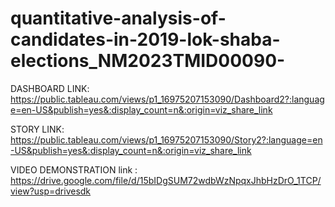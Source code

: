 # quantitative-analysis-of-candidates-in-2019-lok-shaba-elections_NM2023TMID00090-

DASHBOARD LINK: https://public.tableau.com/views/p1_16975207153090/Dashboard2?:language=en-US&publish=yes&:display_count=n&:origin=viz_share_link  

STORY LINK:  https://public.tableau.com/views/p1_16975207153090/Story2?:language=en-US&publish=yes&:display_count=n&:origin=viz_share_link

VIDEO DEMONSTRATION link : https://drive.google.com/file/d/15bIDgSUM72wdbWzNpqxJhbHzDrO_1TCP/view?usp=drivesdk
